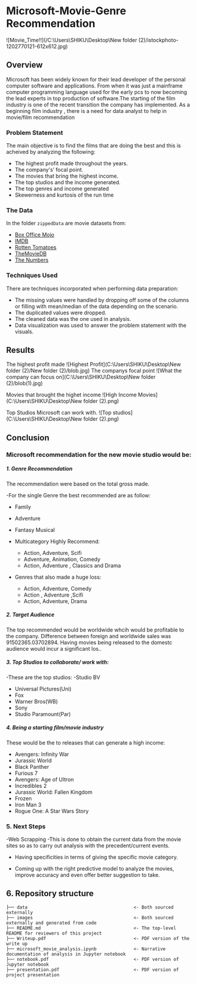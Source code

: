 # Microsoft-Movie-Genre Recommendation
![Movie_Time!!](/C:\Users\SHIKU\Desktop\New folder (2)/istockphoto-1202770121-612x612.jpg)

## Overview

Microsoft has been widely known for their lead developer of the personal computer software and applications. From when it was just a mainframe computer programming language used for the early pcs to now becoming the lead experts in top production of software.The starting of the film industry is one of the recent transition the company has implemented. As a beginning  film industry , there is a need for data analyst to help in movie/film recommendation


### Problem Statement 

The main objective is to find the films that are doing the best and this is acheived by analyzing the following:
* The highest profit made throughout the years.
* The company's’ focal point.
* The movies that bring the highest income.
* The top studios and the income generated.
* The top genres and income generated
* Skewerness and kurtosis of the run time

### The Data

In the folder `zippedData` are movie datasets from:

* [Box Office Mojo](https://www.boxofficemojo.com/)
* [IMDB](https://www.imdb.com/)
* [Rotten Tomatoes](https://www.rottentomatoes.com/)
* [TheMovieDB](https://www.themoviedb.org/)
* [The Numbers](https://www.the-numbers.com/)


### Techniques Used

There are techniques incorporated when performing data 
preparation:
* The missing values were handled by dropping off some
of the columns or filling with mean/median of the data 
depending on the scenario.
* The duplicated values were dropped.
* The cleaned data was the one used in analysis.
* Data visualization was used to answer the problem
statement with the visuals.


## Results 

The highest profit made 
![Highest Profit](C:\Users\SHIKU\Desktop\New folder (2)/New folder (2)/blob.jpg)
The companys focal point
![What the company can focus on](C:\Users\SHIKU\Desktop\New folder (2)/blob(1).jpg)

Movies that brought the highet income
![High Income Movies](C:\Users\SHIKU\Desktop\New folder (2).png)

Top Studios Microsoft can work with.
![Top studios](C:\Users\SHIKU\Desktop\New folder (2).png)

## Conclusion
### Microsoft recommendation for the new movie studio would be:
##### 1. Genre Recommendation

The recommendation were based on the total gross made.

-For the single Genre the best recommended are as follow:
  - Family
  - Adventure
  - Fantasy Musical
  
- Multicategory Highly Recommend:
  - Action, Adventure, Scifi
  - Adventure, Animation, Comedy
  - Action, Adventure , Classics and Drama
  
- Genres that also made a huge loss:
  - Action, Adventure, Comedy
  - Action , Adventure ,Scifi
  - Action, Adventure, Drama

##### 2. Target Audience 

The top recommended would be worldwide whcih would be profitable to the company.
Difference between foreign and worldwide sales was 91502365.03702894. Having
movies being released to the domestc audience would incur a significant los..

##### 3. Top Studios to collaborate/ work with:
-These are the top studios:
  -Studio BV
  - Universal Pictures(Uni)
  - Fox
  - Warner Bros(WB)
  - Sony
  - Studio Paramount(Par)
  
##### 4. Being a starting film/movie industry
These would be the to releases that can generate a high income:
   - Avengers: Infinity War
  - Jurassic World
  - Black Panther
  - Furious 7
  - Avengers: Age of Ultron
  - Incredibles 2
  - Jurassic World: Fallen Kingdom
  - Frozen
  - Iron Man 3
  - Rogue One: A Star Wars Story
  
### 5. Next Steps

-Web Scrapping -This is done to obtain the current data from the movie sites so as to carry out analysis with the   precedent/current events.

- Having specificities in terms of giving the specific movie category.

- Coming up with the right predictive model to analyze the movies, improve accuracy and even offer better suggestion  to take.

## 6.  Repository structure
```
├── data                                        <- Both sourced externally
├── images                                      <- Both sourced externally and generated from code
├── README.md                                   <- The top-level README for reviewers of this project
├── Writeup.pdf                                 <- PDF version of the write up
├── microsoft_movie_analysis.ipynb              <- Narrative documentation of analysis in Jupyter notebook
├── notebook.pdf                                <- PDF version of Jupyter notebook
├── presentation.pdf                            <- PDF version of project presentation
```